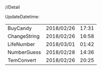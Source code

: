 //Detail <br>
<table>UpdateDatetime: <br>
  <tr>
    <td>
      BuyCandy
    </td>
    <td>
      2018/02/26
    </td>
    <td>
      17:31
    </td>
  </tr>
  <tr>
    <td>
      ChangeString
    </td>
    <td>
      2018/02/26
    </td>
    <td>
      16:58
    </td>
  </tr>
  <tr>
    <td>
      LifeNumber
    </td>
    <td>
      2018/03/01
    </td>
    <td>
      01:42
    </td>
  </tr>  
  <tr>
    <td>
      NumberGuess
    </td>
    <td>
      2018/02/28
    </td>
    <td>
      14:36
    </td>
  </tr>
  <tr>
    <td>
      TemConvert
    </td>
    <td>
      2018/02/26
    </td>
    <td>
       20:25
    </td>
  </tr>
</table>
